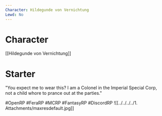 ```yaml
---
Character: Hildegunde von Vernichtung
Lewd: No
---
```

# Character
[[Hildegunde von Vernichtung]]

# Starter
"You expect me to wear this? I am a Colonel in the Imperial Special Corp, not a child whore to prance out at the parties."

#OpenRP #FeraRP #MCRP #FantasyRP #DiscordRP 
![[../../../../1. Attachments/maxresdefault.jpg]]